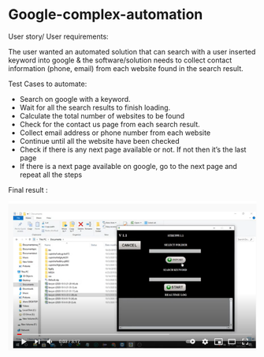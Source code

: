 # Google-complex-automation

User story/ User requirements:

The user wanted an automated solution that can search with a user inserted keyword into google & the software/solution needs to collect contact information (phone, email) from each website found in the search result.

Test Cases to automate:

* Search on google with a keyword.
* Wait for all the search results to finish loading.
* Calculate the total number of websites to be found
* Check for the contact us page from each search result.
* Collect email address or phone number from each website
* Continue until all the website have been checked
* Check if there is any next page available or not. If not then it’s the last page
* If there is a next page available on google, go to the next page and repeat all the steps

Final result :

[![Click to watch](doc/Screenshot_18.png)](https://www.youtube.com/watch?v=CBoL_2pau-4 "Click here to watch")
